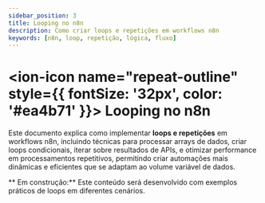 ```yaml
---
sidebar_position: 3
title: Looping no n8n
description: Como criar loops e repetições em workflows n8n
keywords: [n8n, loop, repetição, lógica, fluxo]
---
```


# <ion-icon name="repeat-outline" style={{ fontSize: '32px', color: '#ea4b71' }}></ion-icon> Looping no n8n

Este documento explica como implementar **loops e repetições** em workflows n8n, incluindo técnicas para processar arrays de dados, criar loops condicionais, iterar sobre resultados de APIs, e otimizar performance em processamentos repetitivos, permitindo criar automações mais dinâmicas e eficientes que se adaptam ao volume variável de dados.

** Em construção:** Este conteúdo será desenvolvido com exemplos práticos de loops em diferentes cenários.
